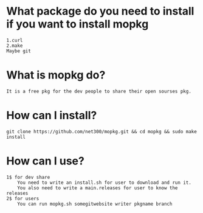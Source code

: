 # What package do you need to install if you want to install mopkg
    1.curl
    2.make
    Maybe git
# What is mopkg do?
    It is a free pkg for the dev people to share their open sourses pkg.
# How can I install?
    git clone https://github.com/net300/mopkg.git && cd mopkg && sudo make install 
# How can I use?
    1$ for dev share
        You need to write an install.sh for user to download and run it.
        You also need to write a main.releases for user to know the releases
    2$ for users
        You can run mopkg.sh somegitwebsite writer pkgname branch

